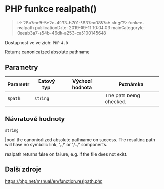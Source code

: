 PHP funkce realpath()
================================

> id: 28a7eaf9-5c2e-4933-b701-5637ea0857ab
> slugCS: funkce-realpath
> publicationDate: 2019-09-11 10:04:03
> mainCategoryId: 0eeab3a7-a54b-46db-a253-ca6100145648

Dostupnost ve verzích: `PHP 4.0`

Returns canonicalized absolute pathname


Parametry
--------------

| Parametr | Datový typ | Výchozí hodnota | Poznámka |
|-----|-----|-----|-----|
| `$path` | `string` |  | The path being checked. |


Návratové hodnoty
----------------

`string`

|bool the canonicalized absolute pathname on success. The resulting path
will have no symbolic link, '/./' or '/../' components.
</p>
<p>
realpath returns false on failure, e.g. if
the file does not exist.

Další zdroje
------------

https://php.net/manual/en/function.realpath.php
